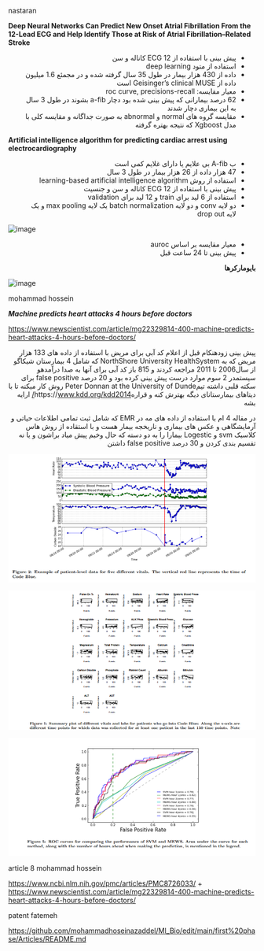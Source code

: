 

nastaran

**Deep Neural Networks Can Predict New Onset Atrial Fibrillation From the 12-Lead ECG and Help Identify Those at Risk of Atrial Fibrillation–Related Stroke**

<div dir="rtl">


-	پیش بینی با استفاده از ECG  12 کاناله  و سن
-	استفاده از متود deep learning
-	داده از 430 هزار بیمار در طول 35 سال گرفته شده و در مجمئع 1.6 میلیون داده از  Geisinger’s clinical   MUSE است
-	معیار مقایسه: roc curve, precisions-recall
-	62 درصد بیمارانی که پیش بینی شده بود دچار a-fib  بشوند در طول 3 سال به این بیماری دچار شدند
-	مقایسه گروه های normal و abnormal  به صورت جداگانه و مقایسه کلی با مدل Xgboost  که نتیجه بهتره گرفته 
 
</div>

**Artificial intelligence algorithm for predicting cardiac arrest using electrocardiography**
<div dir="rtl">

-	ب A-fib بی علایم یا دارای غلایم کمی است
-	47 هزار داده از 26 هزار بیمار در طول 3 سال
-	استفاده از روش learning-based artificial intelligence algorithm
-	پیش بینی با استفاده از ECG  12 کاناله  و سن و جنسیت
-	استفاده از 6 لید برای train  و 12 لید برای validation
-	دو لایه conv  و دو لایه batch normalization  یک لایه max pooling  و یک لایه drop out 
</div>

![image](https://user-images.githubusercontent.com/53640254/183661570-77da3912-8b02-41bc-a1d0-4e2a1ffa3b40.png)
<div dir="rtl">

-	معیار مقایسه بر اساس auroc
-	پیش بینی تا 24 ساعت قبل


**بایومارکرها**
 </div>
 
 ![image](https://user-images.githubusercontent.com/53640254/183662269-bb353b18-6bad-4534-a8ef-a95a2ee551de.png)

mohammad hossein

***Machine predicts heart attacks 4 hours before doctors***

https://www.newscientist.com/article/mg22329814-400-machine-predicts-heart-attacks-4-hours-before-doctors/
<div dir="rtl">

پیش بینی زودهنکام قبل از اعلام کد آبی برای مریض با استفاده از داده های 133 هزار مریض که به NorthShore University HealthSystem که شامل 4 بیمارستان شیکاگو از سال2006 تا 2011 مراجعه کردند و 815 باز کد آبی برای آنها به صدا درآمدهو سیستمدر 2 سوم موارد درست پیش بینی کرده بود و  20 درصد false positive برای سکته قلبی داشته تیمPeter Donnan at the University of Dunde روش کار میکنه تا با دیتاهای بیمارستانای دیگه بهترش کنه و قرارهhttps://www.kdd.org/kdd2014/ ارایه بشه
 
 در مقاله 4 ام با استفاده از داده های مه در EMR که شامل ثبت تمامی اطلاعات حیاتی و آرمایشگاهی و عکس های بیماری و ناریخجه بیمار هست و با استقاده از روش هاس کلاسیک svm و Logestic بیمارا را به دو دسته که حال وخیم پیش میاد براشون و یا نه تقسیم بندی کردن و 30 درصد false positive داشتن

 ![image](https://github.com/mohammadhoseinazaddel/Ml_Bio/blob/main/statics/img/art4%20hart%20rate%20temprature%20time%20series.png)
 
 ![image](https://github.com/mohammadhoseinazaddel/Ml_Bio/blob/main/statics/img/art4%20lab%20vital%20features.png)
 
 ![image](https://github.com/mohammadhoseinazaddel/Ml_Bio/blob/main/statics/img/art4%20fp.bmp)
 
</div>
article 8 mohammad hossein

https://www.ncbi.nlm.nih.gov/pmc/articles/PMC8726033/
+
https://www.newscientist.com/article/mg22329814-400-machine-predicts-heart-attacks-4-hours-before-doctors/

patent fatemeh

https://github.com/mohammadhoseinazaddel/Ml_Bio/edit/main/first%20phase/Articles/README.md

